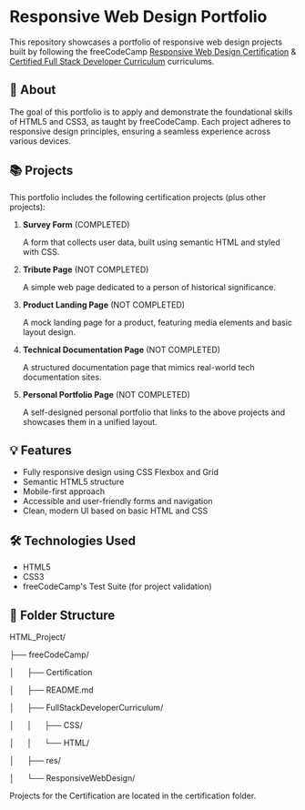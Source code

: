 # Responsive Web Design Portfolio

This repository showcases a portfolio of responsive web design projects built by following the freeCodeCamp [Responsive Web Design Certification](https://www.freecodecamp.org/learn/2022/responsive-web-design/) & [Certified Full Stack Developer Curriculum](https://www.freecodecamp.org/learn/full-stack-developer/) curriculums.

## 🧠 About

The goal of this portfolio is to apply and demonstrate the foundational skills of HTML5 and CSS3, as taught by freeCodeCamp. Each project adheres to responsive design principles, ensuring a seamless experience across various devices.

## 📚 Projects

This portfolio includes the following certification projects (plus other projects):

1. **Survey Form** (COMPLETED)

   A form that collects user data, built using semantic HTML and styled with CSS.

2. **Tribute Page** (NOT COMPLETED)

   A simple web page dedicated to a person of historical significance.

3. **Product Landing Page** (NOT COMPLETED)

   A mock landing page for a product, featuring media elements and basic layout design.

4. **Technical Documentation Page** (NOT COMPLETED)

   A structured documentation page that mimics real-world tech documentation sites.

5. **Personal Portfolio Page** (NOT COMPLETED)

   A self-designed personal portfolio that links to the above projects and showcases them in a unified layout.

## 💡 Features

- Fully responsive design using CSS Flexbox and Grid
- Semantic HTML5 structure
- Mobile-first approach
- Accessible and user-friendly forms and navigation
- Clean, modern UI based on basic HTML and CSS

## 🛠 Technologies Used

- HTML5
- CSS3
- freeCodeCamp's Test Suite (for project validation)

## 📁 Folder Structure

HTML_Project/

├── freeCodeCamp/

│ &emsp; ├── Certification

│ &emsp; ├── README.md

│ &emsp; ├── FullStackDeveloperCurriculum/

│ &emsp; │ &emsp; ├── CSS/

│ &emsp; │ &emsp; └── HTML/

│ &emsp; ├── res/

│ &emsp; └── ResponsiveWebDesign/

Projects for the Certification are located in the certification folder.

